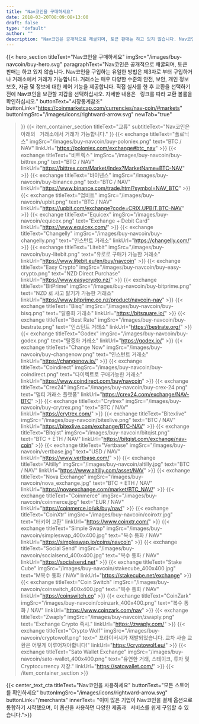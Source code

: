```yaml
---
title: "Nav코인을 구매하세요"
date: 2018-03-20T08:09:08+13:00
draft: false
type: "default"
author: ""
description: "Nav코인은 공개적으로 채굴되며, 토큰 판매는 하고 있지 않습니다. Nav코인을 구입하는 유일한 방법은 제3자로 부터 구입하거나 거래소에서 거래가 가능합니다."
---
```

{{< hero_section
titleText="Nav코인을 구매하세요"
imgSrc="/images/buy-navcoin/buy-hero.svg"
paragraphText="Nav코인은 공개적으로 채굴되며, 토큰 판매는 하고 있지 않습니다. Nav코인을 구입하는 유일한 방법은 제3자로 부터 구입하거나 거래소에서 거래가 가능합니다. 거래소는 매우 다양한 수준의 안전, 보안, 개인 정보 보호, 자금 및 정보에 대한 제어 기능을 제공합니다. 직접 실사를 한 후 교환을 선택하기 전에 Nav코인을 보관할 지갑을 선택하십시오. 자세한 내용은 &nbsp; 링크를 따라 교환 볼륨을 확인하십시오."
buttonText="시장통계참조"
buttonLink="https://coinmarketcap.com/currencies/nav-coin/#markets"
buttonImgSrc="/images/icons/rightward-arrow.svg"
newTab="true"
>}}
{{< item_container_section
    titleText="교류"
    subtitleText="Nav코인은 아래의 &nbsp; 거래소에서 거래가 가능합니다."
>}}
    {{< exchange
        titleText="폴로닉스"
        imgSrc="/images/buy-navcoin/buy-poloniex.png"
        text="BTC / NAV"
        linkUrl="https://poloniex.com/exchange#btc_nav"
    >}}
    {{< exchange
        titleText="비트렉스"
        imgSrc="/images/buy-navcoin/buy-bittrex.png"
        text="BTC / NAV"
        linkUrl="https://bittrex.com/Market/Index?MarketName=BTC-NAV"
    >}}
    {{< exchange
        titleText="바이넨스"
        imgSrc="/images/buy-navcoin/buy-binance.png"
        text="BTC / NAV"
        linkUrl="https://www.binance.com/trade.html?symbol=NAV_BTC"
    >}}
    {{< exchange
         titleText="업비트"
         imgSrc="/images/buy-navcoin/upbit.png"
         text="BTC / NAV"
         linkUrl="https://upbit.com/exchange?code=CRIX.UPBIT.BTC-NAV"
     >}}
    {{< exchange
          titleText="Equicex"
          imgSrc="/images/buy-navcoin/equicex.png"
          text="Exchange + Debit Card"
          linkUrl="https://www.equicex.com/"
      >}}
     {{< exchange
          titleText="Changelly"
          imgSrc="/images/buy-navcoin/buy-changelly.png"
          text="인스턴트 거래소"
          linkUrl="https://changelly.com/"
      >}}
      {{< exchange
           titleText="Litebit"
           imgSrc="/images/buy-navcoin/buy-litebit.png"
           text="유로로 구매가 가능한 거래소"
           linkUrl="https://www.litebit.eu/en/buy/navcoin"
       >}}
     {{< exchange
         titleText="Easy Crypto"
         imgSrc="/images/buy-navcoin/buy-easy-crypto.png"
         text="NZD Direct Purchase"
         linkUrl="https://www.easycrypto.nz/"
     >}}
    {{< exchange
         titleText="BitPrime"
         imgSrc="/images/buy-navcoin/buy-bitprime.png"
         text="NZD 로 사고 팔기가 가능한 거래소"
         linkUrl="https://www.bitprime.co.nz/product/navcoin-nav"
     >}}
   {{< exchange
        titleText="Bisq"
        imgSrc="/images/buy-navcoin/buy-bisq.png"
        text="탈중화 거래소"
        linkUrl="https://bitsquare.io/"
    >}}
   {{< exchange
        titleText="Best Rate"
        imgSrc="/images/buy-navcoin/buy-bestrate.png"
        text="인스턴트 거래소"
        linkUrl="https://bestrate.org/"
    >}}
   {{< exchange
        titleText="Godex"
        imgSrc="/images/buy-navcoin/buy-godex.png"
        text="탈중화 거래소"
        linkUrl="https://godex.io/"
    >}}
   {{< exchange
        titleText="Change Now"
        imgSrc="/images/buy-navcoin/buy-changenow.png"
        text="인스턴트 거래소"
        linkUrl="https://changenow.io/"
    >}}
   {{< exchange
        titleText="Coindirect"
        imgSrc="/images/buy-navcoin/buy-coindirect.png"
        text="다이렉트로 구매가능한 거래소"
        linkUrl="https://www.coindirect.com/buy/navcoin"
    >}}
   {{< exchange
        titleText="Crex24"
        imgSrc="/images/buy-navcoin/buy-crex-24.png"
        text="멀티 거래소 플랫폼"
        linkUrl="https://crex24.com/exchange/NAV-BTC"
    >}}
   {{< exchange
        titleText="Crytrex"
        imgSrc="/images/buy-navcoin/buy-crytrex.png"
        text="BTC / NAV"
        linkUrl="https://crytrex.com/"
    >}}
    {{< exchange
         titleText="Bitexlive"
         imgSrc="/images/buy-navcoin/bitexlive.png"
         text="BTC / NAV"
         linkUrl="https://bitexlive.com/exchange/BTC-NAV"
     >}}
     {{< exchange
          titleText="Bitqist"
          imgSrc="/images/buy-navcoin/bitqist.png"
          text="BTC + ETH / NAV"
          linkUrl="https://bitqist.com/exchange/nav-coin"
      >}}
     {{< exchange
          titleText="Vertbase"
          imgSrc="/images/buy-navcoin/vertbase.jpg"
          text="USD / NAV"
          linkUrl="https://www.vertbase.com/"
      >}}
     {{< exchange
          titleText="Altilly"
          imgSrc="/images/buy-navcoin/altilly.jpg"
          text="BTC / NAV"
          linkUrl="https://www.altilly.com/asset/NAV"
      >}}
     {{< exchange
          titleText="Nova Exchange"
          imgSrc="/images/buy-navcoin/nova_exchange.jpg"
          text="BTC + ETH / NAV"
          linkUrl="https://novaexchange.com/market/BTC_NAV/"
      >}}
     {{< exchange
          titleText="Coinmerce"
          imgSrc="/images/buy-navcoin/coinmerce.jpg"
          text="EUR / NAV"
          linkUrl="https://coinmerce.io/uk/buy/nav/"
      >}}
     {{< exchange
          titleText="CoinXtr"
          imgSrc="/images/buy-navcoin/coinxtr.jpg"
          text="터키어 교환"
          linkUrl="https://www.coinxtr.com/"
      >}}
    {{< exchange
        titleText="Simple Swap"
        imgSrc="/images/buy-navcoin/simpleswap_400x400.jpg"
        text="복수 통화 / NAV"
        linkUrl="https://simpleswap.io/coins/navcoin"
    >}}
    {{< exchange
        titleText="Social Send"
        imgSrc="/images/buy-navcoin/socialsend_400x400.jpg"
        text="복수 통화 / NAV"
        linkUrl="https://socialsend.net"
    >}}
    {{< exchange
        titleText="Stake Cube"
        imgSrc="/images/buy-navcoin/stakecube_400x400.jpg"
        text="M복수 통화 / NAV"
        linkUrl="https://stakecube.net/exchange"
    >}}
    {{< exchange
        titleText="Coin Switch"
        imgSrc="/images/buy-navcoin/coinswitch_400x400.jpg"
        text="복수 통화 / NAV"
        linkUrl="https://coinswitch.co"
    >}}
    {{< exchange
        titleText="CoinZark"
        imgSrc="/images/buy-navcoin/coinzark_400x400.png"
        text="복수 통화 / NAV"
        linkUrl="https://www.coinzark.com/nav"
    >}}
    {{< exchange
        titleText="Zwaply"
        imgSrc="/images/buy-navcoin/zwaply.png"
        text="Exchange Crypto 즉시."
        linkUrl="https://zwaply.com/"
    >}}
    {{< exchange
        titleText="Crypto Wolf"
        imgSrc="/images/buy-navcoin/cryptowolf.png"
        text=" 프라이버시가 재발되었습니다. 교차 사슬 교환은 어떻게 이루어져야합니다!"
        linkUrl="https://cryptowolf.eu/"
    >}}
    {{< exchange
        titleText="Sato Wallet Exchange"
        imgSrc="/images/buy-navcoin/sato-wallet_400x400.png"
        text="유연한 거래, 스테이크, 투자 및 Cryptocurrency 저장."
        linkUrl="https://satowallet.com/"
    >}}
{{< /item_container_section >}}


{{< center_text_cta
    titleText="Nav코인을 사용하세요"
    buttonText="모든 스토어를 확인하세요"
    buttonImgSrc="/images/icons/rightward-arrow.svg"
    buttonLink="/merchants"
    innerText= "이미 많은 기업이 Nav코인을 결제 옵션으로 통합하기 시작했으며, 이 옵션을 사용하면 다양한 제품과 &nbsp; 서비스를 쉽게 구입할 수 있습니다.">}}
